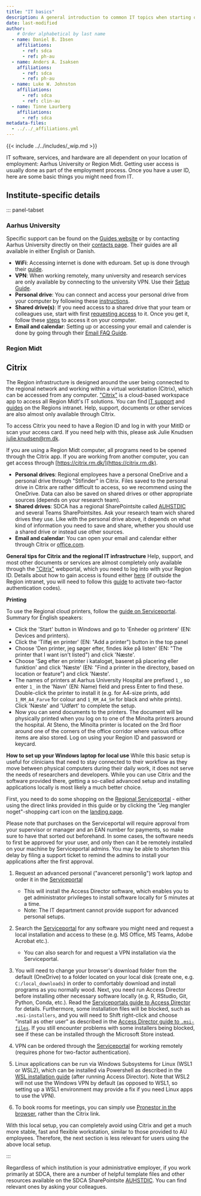 ```yaml
---
title: "IT basics"
description: A general introduction to common IT topics when starting out.
date: last-modified
author:
    # Order alphabetical by last name
  - name: Daniel B. Ibsen
    affiliations: 
      - ref: sdca
      - ref: ph-au
  - name: Anders A. Isaksen
    affiliations: 
      - ref: sdca
      - ref: ph-au
  - name: Luke W. Johnston
    affiliations:
      - ref: sdca
      - ref: clin-au
  - name: Tinne Laurberg
    affiliations: 
      - ref: sdca
metadata-files: 
  - ../../_affiliations.yml
---
```


{{< include ../../includes/_wip.md >}}

IT software, services, and hardware are all dependent on your location
of employment: Aarhus University or Region Midt. Getting user access is
usually done as part of the employment process. Once you have a user ID,
here are some basic things you might need from IT.

## Institute-specific details

::: panel-tabset
### Aarhus University

Specific support can be found on the [Guides
website](https://medarbejdere.au.dk/en/administration/it/guides) or by
contacting Aarhus University directly on their [contacts
page](https://medarbejdere.au.dk/en/administration/it/main-academic-areas/he-it-support/).
Their guides are all available in either English or Danish.

-   **WiFi**: Accessing internet is done with eduroam. Set up is done
    through their [guide](https://eduroam.au.dk/en/).
-   **VPN**: When working remotely, many university and research
    services are only available by connecting to the university VPN. Use
    their [Setup
    Guide](https://medarbejdere.au.dk/en/administration/it/guides/network/vpn-remoteaudk).
-   **Personal drive**: You can connect and access your personal drive
    from your computer by following these
    [instructions](https://medarbejdere.au.dk/en/administration/it/guides/datastorage/personal-folder-access/).
-   **Shared drive(s)**: If you need access to a shared drive that your
    team or colleagues use, start with first [requesting
    access](https://medarbejdere.au.dk/en/administration/it/guides/datastorage/access-to-shared-folder)
    to it. Once you get it, follow these
    [steps](https://medarbejdere.au.dk/en/administration/it/guides/datastorage/how-to-access-a-shared-folder)
    to access it on your computer.
-   **Email and calendar**: Setting up or accessing your email and
    calender is done by going through their [Email FAQ
    Guide](https://medarbejdere.au.dk/en/administration/it/guides/mail/faq-mail).

### Region Midt

## Citrix
The Region infrastructure is designed around the user being connected to the
regional network and working within a virtual workstation (Citrix),
which can be accessed from any computer.
["Citrix"](https://citrix.rm.dk/) is a cloud-based workspace app to
access all Region Midt's IT solutions. You can find [IT
support](https://intranet.rm.dk/it/it-support/) and
[guides](https://intranet.rm.dk/it/Region-Midtjyllands-it-vejledninger/)
on the Regions intranet. Help, support, documents or other services are
also almost only available through Citrix.

To access Citrix you need to have a Region ID and log in with your MitID
or scan your access card. If you need help with this, please ask Julie
Knudsen [julie.knudsen\@rm.dk](Julie.knudsen@rm.dk).

If you are using a Region Midt computer, all programs need to be opened
through the Citrix app. If you are working from another computer, you
can get access through [https://citrix.rm.dk/](https://citrix.rm.dk).

-   **Personal drives**: Regional employees have a personal OneDrive and a personal drive through "Stifinder" in
    Citrix. Files saved to the personal drive in Citrix are rather difficult to
    access, so we recommend using the OneDrive.
    Data can also be saved on shared drives or other appropriate
    sources (depends on your research team).
-   **Shared drives**: SDCA has a regional SharePointsite called [AUHSTDIC](https://regionmidtjylland.sharepoint.com/sites/AUHSTDIC/Afdeling/Forms/AllItems.aspx) and several Teams SharePointsites. Ask your research team wich shared drives they use.
    Like with the personal drive above, it depends on what kind
    of information you need to save and share, whether you should use
    a shared drive or instead use other sources.
-   **Email and calendar**: You can open your email and calendar either
    through Citrix or [office.com](https://www.office.com/login?es=UnauthClick&ru=%2f%3ffromcode%3dcmmiadtp424).

**General tips for Citrix and the regional IT infrastructure**
Help, support, and most other documents or services are almost
completely only available through the ["Citrix"](https://citrix.rm.dk)
webportal, which you need to log into with your Region ID. Details about
how to gain access is found either
[here](https://www.rm.dk/om-os/organisation/hjemmearbejde---for-medarbejdere/vejledning-til-fjernadgang-pa-sms/)
(if outside the Region intranet, you will need to follow this
[guide](https://www.rm.dk/om-os/organisation/hjemmearbejde---for-medarbejdere/vejledning-til-fjernadgang-pa-sms/)
to activate two-factor authentication codes).

**Printing**

To use the Regional cloud printers, follow the [guide on
Serviceportal](https://regionmidtjylland.service-now.com/sys_attachment.do?sys_id=c302fee31b1421508b426282b24bcbe8).
Summary for English speakers:

-   Click the 'Start' button in Windows and go to 'Enheder og printere'
    (EN: Devices and printers).
-   Click the 'Tilføj en printer' (EN: "Add a printer") button in the
    top panel
-   Choose 'Den printer, jeg søger efter, findes ikke på listen' (EN:
    "The printer that I want isn't listed") and click 'Næste'.
-   Choose 'Søg efter en printer i kataloget, baseret på placering eller
    funktion' and click 'Næste' (EN: "Find a printer in the directory,
    based on location or feature") and click 'Næste'.
-   The names of printers at Aarhus University Hospital are prefixed
    `1_`, so enter `1_` in the 'Navn' (EN: Name) field and press Enter
    to find these. Double-click the printer to install it (e.g. for
    A4-size prints, add `1_RM_A4_Farve` for colour and `1_RM_A4_SH` for
    black and white prints). Click 'Næste' and 'Udført' to complete the
    setup.
-   Now you can send documents to the printers. The document will be
    physically printed when you log on to one of the Minolta printers
    around the hospital. At Steno, the Minolta printer is located on the
    3rd floor around one of the corners of the office corridor where
    various office items are also stored. Log on using your Region ID
    and password or keycard.

**How to set up your Windows laptop for local use**
While this basic setup is useful for clinicians that need to stay connected to their workflow
as they move between physical computers during their daily work, it does
not serve the needs of researchers and developers. While you can use
Citrix and the software provided there, getting a so-called advanced
setup and installing applications locally is most likely a much better
choice.

First, you need to do some shopping on the [Regional
Serviceportal](https://regionmidtjylland.service-now.com/rmsp?id=rmsp_sc_category&sys_id=5cc7a91d8747b450d195ecec3fbb3555) -
either using the direct links provided in this guide or by clicking the
"Jeg mangler noget"-shopping cart icon on the [landing
page](https://regionmidtjylland.service-now.com/rmsp).

Please note that purchases on the Serviceportal will require approval
from your supervisor or manager and an EAN number for payments, so make
sure to have that sorted out beforehand. In some cases, the software
needs to first be approved for your user, and only then can it be
remotely installed on your machine by Serviceportal admins. You may be
able to shorten this delay by filing a support ticket to remind the
admins to install your applications after the first approval.

1.  Request an advanced personal ("avanceret personlig") work laptop and
    order it in the
    [Serviceportal](https://regionmidtjylland.service-now.com/rmsp?id=rmsp_sc_cat_item_guide&sys_id=389e1446db7b3b009ec79532ca9619cc&sysparm_category=5cc7a91d8747b450d195ecec3fbb3555)

    -   This will install the Access Director software, which enables
        you to get administrator privileges to install software locally
        for 5 minutes at a time.
    -   Note: The IT department cannot provide support for advanced
        personal setups.

2.  Search the
    [Serviceportal](https://regionmidtjylland.service-now.com/rmsp?id=rmsp_sc_category&sys_id=5cc7a91d8747b450d195ecec3fbb3555)
    for any software you might need and request a local installation and
    access to these (e.g. MS Office, MS Teams, Adobe Acrobat etc.).

    -   You can also search for and request a VPN installation via the
        Serviceportal.

3.  You will need to change your browser's download folder from the
    default (OneDrive) to a folder located on your local disk (create
    one, e.g. `C:/local_downloads`) in order to comfortably download and
    install programs as you normally wood. Next, you need run Access
    Director before installing other necessary software locally (e.g. R,
    RStudio, Git, Python, Conda, etc.). Read the [Serviceportals guide
    to Access
    Director](https://regionmidtjylland.service-now.com/kb?id=kb_article_view&sysparm_article=KB0014890)
    for details. Furthermore, some installation files will be blocked,
    such as `.msi-installers`, and you will need to Shift right-click
    and choose "install as other user" as described in the [Access
    Director guide to
    `.msi-files`](https://regionmidtjylland.service-now.com/kb?id=kb_article_view&sysparm_article=KB0014890).
    If you still encounter problems with some installers being blocked,
    see if these can be installed through the Microsoft Store instead.

4.  VPN can be ordered through the
    [Serviceportal](https://regionmidtjylland.service-now.com/rmsp?id=rmsp_sc_cat_item&sys_id=3b7b0709dbd613c09e1bf7671d961939&sysparm_category=70db0bb7db48034037f2ff461d9619e2)
    for working remotely (requires phone for two-factor authentication).

5.  Linux applications can be run via Windows Subsystems for Linux (WSL1
    or WSL2), which can be installed via Powershell as described in the
    [WSL installation
    guide](https://learn.microsoft.com/en-us/windows/wsl/install) (after
    running Access Director). Note that WSL2 will not use the Windows
    VPN by default (as opposed to WSL1, so setting up a WSL1 environment
    may provide a fix if you need Linux apps to use the VPN).

6.  To book rooms for meetings, you can simply use [Pronestor in the
    browser](http://lokaler.rm.dk/), rather than the Citrix link.

With this local setup, you can completely avoid using Citrix and get a
much more stable, fast and flexible workstation, similar to those
provided to AU employees. Therefore, the next section is less relevant
for users using the above local setup.

:::

Regardless of which institution is your administrative employer, if you
work primarily at SDCA, there are a number of helpful template files and
other resources available on the SDCA SharePointsite [AUHSTDIC](https://regionmidtjylland.sharepoint.com/sites/AUHSTDIC/Afdeling/Forms/AllItems.aspx).
You can find relevant ones by asking your colleagues.

